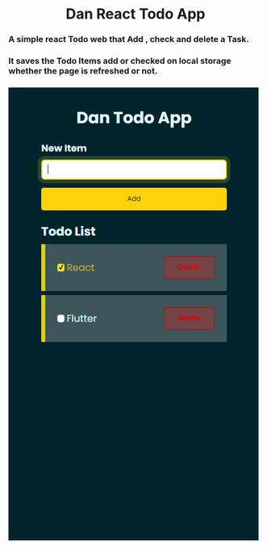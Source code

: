 <h1 align=center>Dan React Todo App</h1>

### A simple react Todo web that Add , check and delete a Task.

### It saves the Todo Items add or checked on local storage whether the page is refreshed or not.

###

![alt text](image-1.png)
